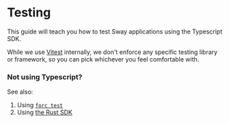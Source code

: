 <script setup>
  import { data } from '../../versions.data'
  const { forc } = data
  const url = `https://docs.fuel.network/docs/forc/commands/forc_test/`
</script>

# Testing

This guide will teach you how to test Sway applications using the Typescript SDK.

While we use [Vitest](https://vitest.dev/) internally, we don't enforce any specific testing library or framework, so you can pick whichever you feel comfortable with.

### Not using Typescript?

See also:

1. Using [`forc test`](https://docs.fuel.network/docs/forc/commands/forc%5ftest/#forc-test)
1. Using [the Rust SDK](https://docs.fuel.network/docs/fuels-rs/testing/)
